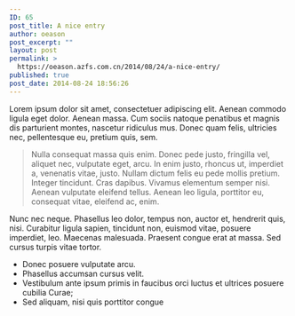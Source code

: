 ```yaml
---
ID: 65
post_title: A nice entry
author: oeason
post_excerpt: ""
layout: post
permalink: >
  https://oeason.azfs.com.cn/2014/08/24/a-nice-entry/
published: true
post_date: 2014-08-24 18:56:26
---
```

Lorem ipsum dolor sit amet, consectetuer adipiscing elit. Aenean commodo ligula eget dolor. Aenean massa. Cum sociis natoque penatibus et magnis dis parturient montes, nascetur ridiculus mus. Donec quam felis, ultricies nec, pellentesque eu, pretium quis, sem.
<blockquote>Nulla consequat massa quis enim. Donec pede justo, fringilla vel, aliquet nec, vulputate eget, arcu. In enim justo, rhoncus ut, imperdiet a, venenatis vitae, justo. Nullam dictum felis eu pede mollis pretium. Integer tincidunt. Cras dapibus. Vivamus elementum semper nisi. Aenean vulputate eleifend tellus. Aenean leo ligula, porttitor eu, consequat vitae, eleifend ac, enim.</blockquote>
<!--more-->

Nunc nec neque. Phasellus leo dolor, tempus non, auctor et, hendrerit quis, nisi. Curabitur ligula sapien, tincidunt non, euismod vitae, posuere imperdiet, leo. Maecenas malesuada. Praesent congue erat at massa. Sed cursus turpis vitae tortor.
<ul>
	<li>Donec posuere vulputate arcu.</li>
	<li>Phasellus accumsan cursus velit.</li>
	<li>Vestibulum ante ipsum primis in faucibus orci luctus et ultrices posuere cubilia Curae;</li>
	<li>Sed aliquam, nisi quis porttitor congue</li>
</ul>